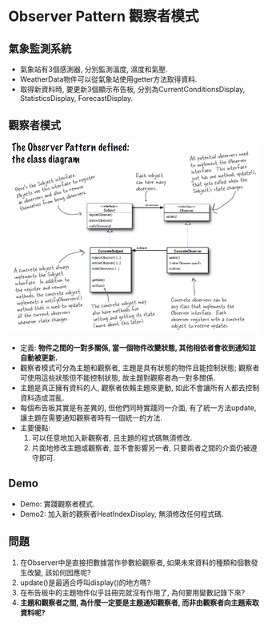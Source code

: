 # Observer Pattern 觀察者模式

## 氣象監測系統
* 氣象站有3個感測器, 分別監測溫度, 濕度和氣壓.
* WeatherData物件可以從氣象站使用getter方法取得資料.
* 取得新資料時, 要更新3個顯示布告板, 分別為CurrentConditionsDisplay, StatisticsDisplay, ForecastDisplay.

## 觀察者模式

![Alt text](../resource/observer.png "Observer Pattern Class Diagram")

* 定義: __物件之間的一對多關係, 當一個物件改變狀態, 其他相依者會收到通知並自動被更新.__
* 觀察者模式可分為主題和觀察者, 主題是具有狀態的物件且能控制狀態; 觀察者可使用這些狀態但不能控制狀態, 故主題對觀察者為一對多關係.
* 主題是真正擁有資料的人, 觀察者依賴主題來更動, 如此不會讓所有人都去控制資料造成混亂.
* 每個布告板其實是有差異的, 但他們同時實踐同一介面, 有了統一方法update, 讓主題在需要通知觀察者時有一個統一的方法.
* 主要優點:
	1. 可以任意地加入新觀察者, 且主題的程式碼無須修改.
	1. 片面地修改主題或觀察者, 並不會影響另一者, 只要兩者之間的介面仍被遵守即可.

## Demo
* Demo: 實踐觀察者模式.
* Demo2: 加入新的觀察者HeatIndexDisplay, 無須修改任何程式碼.
	
## 問題
1. 在Observer中是直接把數據當作參數給觀察者, 如果未來資料的種類和個數發生改變, 該如何因應呢?
1. update()是最適合呼叫display()的地方嗎?
1. 在布告板中的主題物件似乎註冊完就沒有作用了, 為何要用變數記錄下來?
1. __主題和觀察者之間, 為什麼一定要是主題通知觀察者, 而非由觀察者向主題索取資料呢?__
